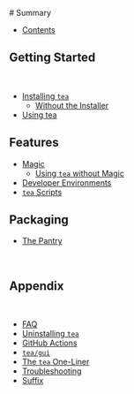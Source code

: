 ‌# Summary​

- [Contents](README.md)

## Getting Started

​

- [Installing `tea`](get-started/install-tea.md)
  - [Without the Installer](get-started/without-installer.md)
- [Using tea](using-tea/README.md)

## Features

- [Magic](magic.md)
  - [Using `tea` without Magic](using-tea/without-magic.md)
- [Developer Environments](using-tea/developer-environments.md)
- [`tea` Scripts](using-tea/tea-scripts.md)

## Packaging

- [The Pantry](packaging/README.md)

​

## Appendix

​

- [FAQ](FAQ.md)
- [Uninstalling `tea`](appendix/uninstall-tea.md)
- [GitHub Actions](appendix/github-actions.md)
- [`tea/gui`](appendix/tea-gui.md)
- [The `tea` One-Liner](using-tea/the-tea-one-liner.md)
- [Troubleshooting](troubleshooting.md)
- [Suffix](appendix.md)
